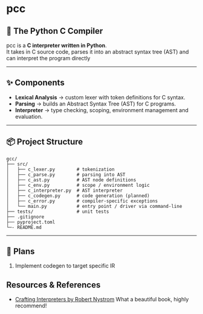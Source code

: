 # pcc
## 🐍 The Python C Compiler

pcc is a **C interpreter written in Python**.  
It takes in C source code, parses it into an abstract syntax tree (AST) and can interpret the program directly

---

## ✨ Components

- **Lexical Analysis** → custom lexer with token definitions for C syntax.  
- **Parsing** → builds an Abstract Syntax Tree (AST) for C programs.  
- **Interpreter** → type checking, scoping, environment management and evaluation. 

---

## 📦 Project Structure

```
gcc/
├── src/
│   ├── c_lexer.py        # tokenization
│   ├── c_parse.py        # parsing into AST
│   ├── c_ast.py          # AST node definitions
│   ├── c_env.py          # scope / environment logic
│   ├── c_interpreter.py  # AST interpreter
│   ├── c_codegen.py      # code generation (planned)
│   ├── c_error.py        # compiler-specific exceptions
│   └── main.py           # entry point / driver via command-line
├── tests/                # unit tests
├── .gitignore
├── pyproject.toml
└─- README.md
```

---

## 📝 Plans

1. Implement codegen to target specific IR

## Resources & References

- [Crafting Interpreters by Robert Nystrom](https://craftinginterpreters.com)
What a beautiful book, highly recommend!
